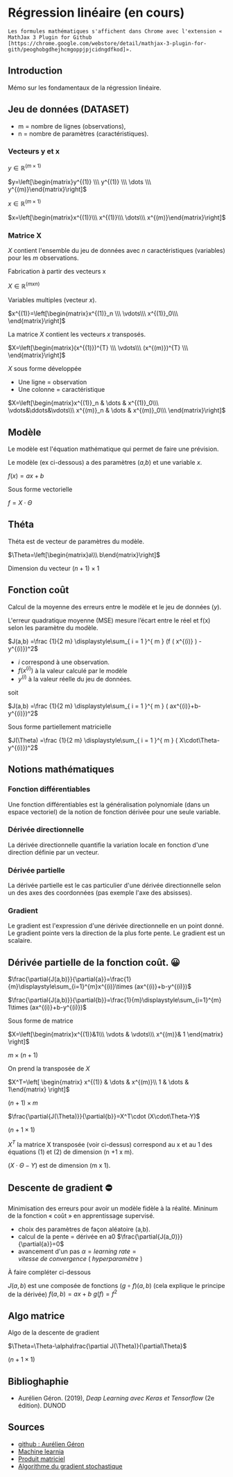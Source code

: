 # Régression linéaire (en cours)
```
Les formules mathématiques s'affichent dans Chrome avec l'extension « MathJax 3 Plugin for Github 
[https://chrome.google.com/webstore/detail/mathjax-3-plugin-for-gith/peoghobgdhejhcmgoppjpjcidngdfkod]».
```

## Introduction

Mémo sur les fondamentaux de la régression linéaire.

## Jeu de données (DATASET)

- m = nombre de lignes (observations),
- n = nombre de paramètres (caractéristiques).

### Vecteurs y et x 

$y \in \mathbb{R}^{(m\times1)}$

$y=\left[\begin{matrix}y^{(1)} \\\ y^{(1)} \\\ \dots \\\ y^{(m)}\end{matrix}\right]$

$x \in \mathbb{R}^{(m\times1)}$

$x=\left[\begin{matrix}x^{(1)}\\\ x^{(1)}\\\ \dots\\\ x^{(m)}\end{matrix}\right]$


### Matrice X

$X$ contient l'ensemble du jeu de données avec $n$ caractéristiques (variables) pour les $m$ observations.

Fabrication à partir des vecteurs x

$X \in \mathbb{R}^{(mxn)}$

Variables multiples (vecteur $x$).

$x^{(1)}=\left[\begin{matrix}x^{(1)}_n \\\ \vdots\\\ x^{(1)}_0\\\ \end{matrix}\right]$

La matrice $X$ contient les vecteurs $x$ transposés.

$X=\left[\begin{matrix}(x^{(1)})^{T} \\\ \vdots\\\ (x^{(m)})^{T} \\\ \end{matrix}\right]$

$X$ sous forme développée

- Une ligne = observation
- Une colonne = caractéristique

$X=\left[\begin{matrix}x^{(1)}_n & \dots & x^{(1)}_0\\\ \vdots&\ddots&\vdots\\\ x^{(m)}_n & \dots & x^{(m)}_0\\\ \end{matrix}\right]$

## Modèle
Le modèle est l'équation mathématique qui permet de faire une prévision.

Le modèle (ex ci-dessous) a des paramètres ($a$,$b$) et une variable $x$.

$f(x)=ax+b$

Sous forme vectorielle

$f=X\cdot\Theta$

## Théta

Théta est de vecteur de paramètres du modèle.

$\Theta=\left[\begin{matrix}a\\\ b\end{matrix}\right]$

Dimension du vecteur
$(n+1)\times 1$


## Fonction coût
Calcul de la moyenne des erreurs entre le modèle et le jeu de données ($y$).

L'erreur quadratique moyenne (MSE) mesure l’écart entre le réel et f(x) selon les paramètre du modèle.

$J(a,b) =\frac {1}{2 m} \displaystyle\sum_{ i = 1 }^{ m } (f ( x^{(i)} ) - y^{(i)})^2$

- $i$ correspond à une observation.
- $f ( x^{(i)})$ à la valeur calculé par le modèle
- $y^{(i)}$ à la valeur réelle du jeu de données.

soit

$J(a,b) =\frac {1}{2 m} \displaystyle\sum_{ i = 1 }^{ m }  ( ax^{(i)}+b-y^{(i)})^2$

Sous forme partiellement matricielle

$J(\Theta) =\frac {1}{2 m} \displaystyle\sum_{ i = 1 }^{ m }  ( X\cdot\Theta-y^{(i)})^2$


## Notions mathématiques

### Fonction différentiables
Une fonction différentiables est la généralisation polynomiale (dans un espace  vectoriel) de la notion de fonction dérivée pour une seule variable.

### Dérivée directionnelle
La dérivée directionnelle quantifie la variation locale en fonction d'une direction définie par un vecteur.

### Dérivée partielle
La dérivée partielle est le cas particulier d'une dérivée directionnelle selon un des axes des coordonnées (pas exemple l'axe des absisses).

### Gradient
Le gradient est l'expression d'une dérivée directionnelle en un point donné.
Le gradient pointe vers la direction de la plus forte pente. Le gradient est un scalaire.


## Dérivée partielle de la fonction coût. 😀️

$\frac{\partial{J(a,b)}}{\partial{a}}=\frac{1}{m}\displaystyle\sum_{i=1}^{m}x^{(i)}\times (ax^{(i)}+b-y^{(i)})$      

$\frac{\partial{J(a,b)}}{\partial{b}}=\frac{1}{m}\displaystyle\sum_{i=1}^{m} 1\times (ax^{(i)}+b-y^{(i)})$ 

Sous forme de matrice

$X=\left[\begin{matrix}x^{(1)}&1\\\ \vdots & \vdots\\\ x^{(m)}& 1 \end{matrix} \right]$  

$m \times ( n+1 )$

On prend la transposée de $X$

$X^T=\left[ \begin{matrix} x^{(1)} & \dots & x^{(m)}\\ 1 & \dots & 1\end{matrix} \right]$  

$(n+1) \times m$

$\frac{\partial{J(\Theta)}}{\partial{b}}=X^T\cdot (X\cdot\Theta-Y)$

$(n+1\times1)$

$X^T$ la matrice X transposée (voir ci-dessus) correspond au x et au 1 des équations (1) et (2) de dimension (n +1 x m).

$(X\cdot\Theta-Y)$ est de dimension (m x 1).


## Descente de gradient ⛔️
Minimisation des erreurs pour avoir un modèle fidèle à la réalité.
Mininum de la fonction « coût » en apprentissage supervisé.
- choix des paramètres de façon aléatoire (a,b).
- calcul de la pente = dérivée en a0 $\frac{\partial{J(a_0)}}{\partial{a}}=0$
- avancement d'un pas $\alpha  = learning\ rate = vitesse\ de\ convergence\ (\ hyperparamètre\ )$


À faire compléter ci-dessous 

$J(a,b)$ est une composée de fonctions $(g \circ f)(a,b)$ (cela explique le principe de la dérivée) $f(a,b)=ax+b\ g(f)=f^2$

## Algo matrice
Algo de la descente de gradient

$\Theta=\Theta-\alpha\frac{\partial J(\Theta)}{\partial\Theta}$

$(n+1\times 1)$


## Biblioghaphie

- Aurélien Géron. (2019), *Deap Learning avec Keras et Tensorflow* (2e édition). DUNOD

## Sources

- [github : Aurélien Géron](https://github.com/ageron)
- [Machine learnia](https://machinelearnia.com/)
- [Produit matriciel](https://fr.wikipedia.org/wiki/Produit_matriciel)
- [Algorithme du gradient stochastique](https://fr.wikipedia.org/wiki/Algorithme_du_gradient_stochastique)
